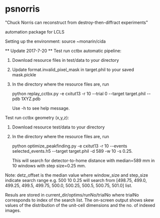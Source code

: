 # psnorris
"Chuck Norris can reconstruct from destroy-then-diffract experiments"

automation package for LCLS

Setting up the environment:
source ~monarin/cida

** Update 2017-7-20 **
Test run cctbx automatic pipeline:
1. Download resource files in test/data to your directory
2. Update format.invalid_pixel_mask in target.phil to your saved mask.pickle
3. In the directory where the resource files are, run
   
   python replay_cctbx.py -e cxitut13 -r 10 --trial 0 --target target.phil --pdb 1XYZ.pdb
   
   Use -h to see help message.

Test run cctbx geometry (x,y,z):
1. Download resource test/data to your directory
2. In the directory where the resource files are, run
   
   python optimize_peakfinding.py -e cxitut13 -r 10 --events selected_events.h5 --target target.phil -d 589 -w 10 -s 0.25. 
   
   This will search for detector-to-home distance with median=589 mm in 10 windows with step size=0.25 mm.

Note: detz_offset is the median value where window_size and step_size indicate search range e.g. 500 10 0.25 will search from [498.75, 499.0, 499.25, 499.5, 499.75, 500.0, 500.25, 500.5, 500.75, 501.0] list.

Resuls are stored in current_dir/optims/runNo/trialNo where trialNo corresponds to index of the search list. The on-screen output shows skew values of the distribution of the unit-cell dimensions and the no. of indexed images.


